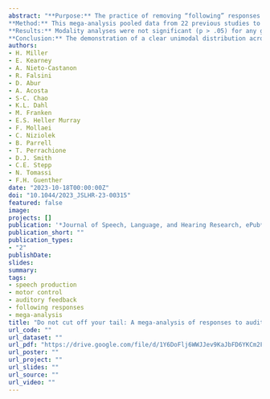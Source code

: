 ```yaml
---
abstract: "**Purpose:** The practice of removing “following” responses from speech perturbation analyses is increasingly common, despite no clear evidence as to whether these responses represent a unique response type. This study aimed to determine if the distribution of responses to auditory perturbation paradigms represents a bimodal distribution, consisting of two distinct response types, or a unimodal distribution.\n
**Method:** This mega-analysis pooled data from 22 previous studies to examine the distribution and magnitude of responses to auditory perturbations across four tasks: adaptive pitch, adaptive formant, reflexive pitch, and reflexive formant. Data included at least 150 unique participants for each task, with studies comprising younger adult, older adult, and Parkinson's disease populations. A Silverman's unimodality test followed by a smoothed bootstrap resampling technique was performed for each task to evaluate the number of modes in each distribution. Wilcoxon signed-ranks tests were also performed for each distribution to confirm significant compensation in response to the perturbation.\n
**Results:** Modality analyses were not significant (p > .05) for any group or task, indicating unimodal distributions. Our analyses also confirmed compensatory reflexive responses to pitch and formant perturbations across all groups, as well as adaptive responses to sustained formant perturbations. However, analyses of sustained pitch perturbations only revealed evidence of adaptation in studies with younger adults.\n
**Conclusion:** The demonstration of a clear unimodal distribution across all tasks suggests that following responses do not represent a distinct response pattern, but rather the tail of a unimodal distribution."
authors:
- H. Miller
- E. Kearney
- A. Nieto-Castanon
- R. Falsini
- D. Abur
- A. Acosta
- S-C. Chao
- K.L. Dahl
- M. Franken
- E.S. Heller Murray
- F. Mollaei
- C. Niziolek
- B. Parrell
- T. Perrachione
- D.J. Smith
- C.E. Stepp
- N. Tomassi
- F.H. Guenther
date: "2023-10-18T00:00:00Z"
doi: "10.1044/2023_JSLHR-23-00315"
featured: false
image:
projects: []
publication: '*Journal of Speech, Language, and Hearing Research, ePub*, 1-17'
publication_short: ""
publication_types:
- "2"
publishDate:
slides: 
summary:
tags:
- speech production
- motor control
- auditory feedback
- following responses
- mega-analysis
title: "Do not cut off your tail: A mega-analysis of responses to auditory perturbation experiments"
url_code: ""
url_dataset: ""
url_pdf: "https://drive.google.com/file/d/1Y6DoFlj6WWJJev9KaJbFD6YKCm2FvSSU/view?usp=drive_link"
url_poster: ""
url_project: ""
url_slides: ""
url_source: ""
url_video: ""
---
```


